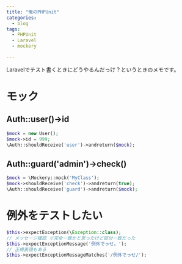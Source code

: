 ```yaml
---
title: "俺のPHPUnit"
categories:
  - blog
tags:
  - PHPUnit
  - Laravel
  - mockery

---
```


Laravelでテスト書くときにどうやるんだっけ？というときのメモです。  
  
# モック  
## Auth::user()->id  
  
```php
$mock = new User();
$mock->id = 999;
\Auth::shouldReceive('user')->andreturn($mock);
```

## Auth::guard('admin')->check()  
  
```php
$mock = \Mockery::mock('MyClass');
$mock->shouldReceive('check')->andreturn(true);
\Auth::shouldReceive('guard')->andreturn($mock);
```

# 例外をテストしたい  
  
```php
$this->expectException(\Exception::class);
// メッセージ確認 ※完全一致かと思ったけど部分一致だった
$this->expectExceptionMessage('例外でっせ。');
// 正規表現もある
$this->expectExceptionMessageMatches('/例外でっせ/');
```  
